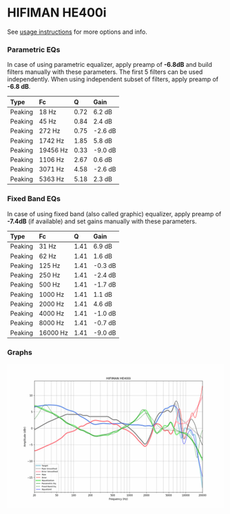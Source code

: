 # HIFIMAN HE400i
See [usage instructions](https://github.com/jaakkopasanen/AutoEq#usage) for more options and info.

### Parametric EQs
In case of using parametric equalizer, apply preamp of **-6.8dB** and build filters manually
with these parameters. The first 5 filters can be used independently.
When using independent subset of filters, apply preamp of **-6.8 dB**.

| Type    | Fc       |    Q | Gain    |
|:--------|:---------|:-----|:--------|
| Peaking | 18 Hz    | 0.72 | 6.2 dB  |
| Peaking | 45 Hz    | 0.84 | 2.4 dB  |
| Peaking | 272 Hz   | 0.75 | -2.6 dB |
| Peaking | 1742 Hz  | 1.85 | 5.8 dB  |
| Peaking | 19456 Hz | 0.33 | -9.0 dB |
| Peaking | 1106 Hz  | 2.67 | 0.6 dB  |
| Peaking | 3071 Hz  | 4.58 | -2.6 dB |
| Peaking | 5363 Hz  | 5.18 | 2.3 dB  |

### Fixed Band EQs
In case of using fixed band (also called graphic) equalizer, apply preamp of **-7.4dB**
(if available) and set gains manually with these parameters.

| Type    | Fc       |    Q | Gain    |
|:--------|:---------|:-----|:--------|
| Peaking | 31 Hz    | 1.41 | 6.9 dB  |
| Peaking | 62 Hz    | 1.41 | 1.6 dB  |
| Peaking | 125 Hz   | 1.41 | -0.3 dB |
| Peaking | 250 Hz   | 1.41 | -2.4 dB |
| Peaking | 500 Hz   | 1.41 | -1.7 dB |
| Peaking | 1000 Hz  | 1.41 | 1.1 dB  |
| Peaking | 2000 Hz  | 1.41 | 4.6 dB  |
| Peaking | 4000 Hz  | 1.41 | -1.0 dB |
| Peaking | 8000 Hz  | 1.41 | -0.7 dB |
| Peaking | 16000 Hz | 1.41 | -9.0 dB |

### Graphs
![](./HIFIMAN%20HE400i.png)